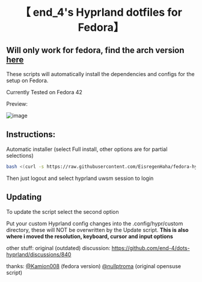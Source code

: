 <div align="center">
    <h1>【 end_4's Hyprland dotfiles for Fedora】</h1>
    <h3></h3>
</div>

## Will only work for fedora, find the arch version [here](https://github.com/end-4/dots-hyprland)

These scripts will automatically install the dependencies and configs for the setup on Fedora.

Currently Tested on Fedora 42

Preview:

![image](https://github.com/user-attachments/assets/c824d283-de7a-4730-a310-d6b468a71689)

## Instructions:

Automatic installer (select Full install, other options are for partial selections)

```bash
bash <(curl -s https://raw.githubusercontent.com/EisregenHaha/fedora-hyprland/main/setup.sh)
 ```
Then just logout and select hyprland uwsm session to login

## Updating

To update the script select the second option

Put your custom Hyprland config changes into the .config/hypr/custom directory, these will NOT be overwritten by the Update script. **This is also where i moved the resolution, keyboard, cursor and input options**


other stuff:
original (outdated) discussion: https://github.com/end-4/dots-hyprland/discussions/840

thanks:
[@Kamion008](https://github.com/Kamion008) (fedora version)
[@nullptroma](https://github.com/nullptroma) (original opensuse script)

